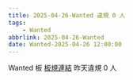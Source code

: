 ```yaml
---
title: 2025-04-26-Wanted 違規 0 人
tags:
    - Wanted
abbrlink: 2025-04-26-Wanted
date: Wanted-2025-04-26 12:00:00
---
```

Wanted 板 [板規連結](https://www.ptt.cc/bbs/Wanted/M.1608829773.A.D3B.html)
昨天違規 0 人
